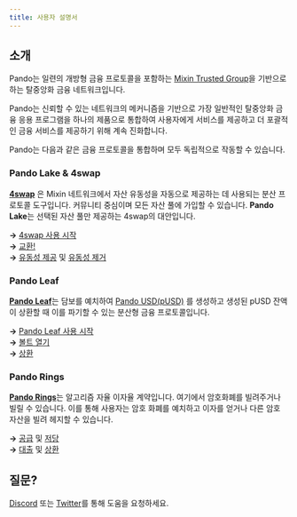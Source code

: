 ```yaml
---
title: 사용자 설명서
---
```


## 소개

Pando는 일련의 개방형 금융 프로토콜을 포함하는 [Mixin Trusted Group](https://developers.mixin.one/document/mainnet/mtg)을 기반으로 하는 탈중앙화 금융 네트워크입니다.

Pando는 신뢰할 수 있는 네트워크의 메커니즘을 기반으로 가장 일반적인 탈중앙화 금융 응용 프로그램을 하나의 제품으로 통합하여 사용자에게 서비스를 제공하고 더 포괄적인 금융 서비스를 제공하기 위해 계속 진화합니다.

Pando는 다음과 같은 금융 프로토콜을 통합하며 모두 독립적으로 작동할 수 있습니다.

### Pando Lake & 4swap

**[4swap](https://4swap.org)** 은 Mixin 네트워크에서 자산 유동성을 자동으로 제공하는 데 사용되는 분산 프로토콜 도구입니다. 커뮤니티 중심이며 모든 자산 풀에 가입할 수 있습니다. **Pando Lake**는 선택된 자산 풀만 제공하는 4swap의 대안입니다.

**→** [4swap 사용 시작](lake/tutorials/get-started)  
**→** [교환!](lake/tutorials/swapping)  
**→** [유동성 제공](lake/tutorials/providing-liquidity) 및 [유동성 제거](lake/tutorials/removing-liquidity)

### Pando Leaf

[**Pando Leaf**](leaf/intro)는 담보를 예치하여 [Pando USD(pUSD)](leaf/pusd) 를 생성하고 생성된 pUSD 잔액이 상환할 때 이를 파기할 수 있는 분산형 금융 프로토콜입니다.

**→** [Pando Leaf 사용 시작](leaf/tutorials/get-started)  
**→** [볼트 열기](leaf/tutorials/open-vault)  
**→** [상환](leaf/tutorials/payback)


### Pando Rings

[**Pando Rings**](rings/intro)는 알고리즘 자율 이자율 계약입니다. 여기에서 암호화폐를 빌려주거나 빌릴 수 있습니다. 이를 통해 사용자는 암호 화폐를 예치하고 이자를 얻거나 다른 암호 자산을 빌려 헤지할 수 있습니다.

**→** [공급](rings/tutorials/how-to-supply) 및 [저당](rings/tutorials/how-to-pledge)   
**→** [대출](rings/tutorials/how-to-borrow) 및 [상환](rings/tutorials/how-to-repay)

## 질문?

[Discord](https://discord.gg/CNS4QQ6w5u) 또는 [Twitter](https://twitter.com/pando_im)를 통해 도움을 요청하세요.